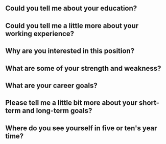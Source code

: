 ## Could you tell me about your education?

## Could you tell me a little more about your working experience?

## Why are you interested in this position?

## What are some of your strength and weakness?

## What are your career goals?

## Please tell me a little bit more about your short-term and long-term goals?

## Where do you see yourself in five or ten's year time?
